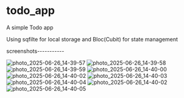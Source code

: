 # todo_app

A simple Todo app

Using sqfilte for local storage and Bloc(Cubit) for state management

screenshots-----------



![photo_2025-06-26_14-39-57](https://github.com/user-attachments/assets/6a127781-f8cb-4e41-8d65-01b937d1ebe1)
![photo_2025-06-26_14-39-58](https://github.com/user-attachments/assets/c2159d2e-a29e-4101-acd9-a4eb037f664e)
![photo_2025-06-26_14-39-59](https://github.com/user-attachments/assets/6096e92e-26ba-47f9-9349-3ac2bb8146ad)
![photo_2025-06-26_14-40-00](https://github.com/user-attachments/assets/b526ecd1-0f6e-494c-86f8-4a6154fc7f42)
![photo_2025-06-26_14-40-02](https://github.com/user-attachments/assets/0ec94065-9210-439c-b7c2-36a69882e204)
![photo_2025-06-26_14-40-03](https://github.com/user-attachments/assets/a2e95ad9-101e-4ae0-952b-aa4919f007c3)
![photo_2025-06-26_14-40-04](https://github.com/user-attachments/assets/ba81d924-20fc-40c4-8254-a97c06a9973e)
![photo_2025-06-26_14-40-02](https://github.com/user-attachments/assets/fa5e1d5c-8709-4c6b-a3fd-ab92c524ac20)
![photo_2025-06-26_14-40-05](https://github.com/user-attachments/assets/08b7a05a-d251-4fc8-8a80-4a11b1f2c48a)
